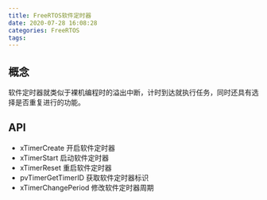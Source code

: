 ```yaml
---
title: FreeRTOS软件定时器
date: 2020-07-28 16:08:28
categories: FreeRTOS
tags:
---
```


## 概念

软件定时器就类似于裸机编程时的溢出中断，计时到达就执行任务，同时还具有选择是否重复进行的功能。

## API

- xTimerCreate 开启软件定时器
- xTimerStart 启动软件定时器
- xTimerReset 重启软件定时器
- pvTimerGetTimerID 获取软件定时器标识
- xTimerChangePeriod 修改软件定时器周期


